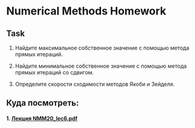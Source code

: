# Numerical Methods Homework

## Task
1. Найдите максимальное собственное значение с помощью метода прямых итераций. 

2. Найдите минимальное собственное значение с помощью метода прямых итераций со сдвигом. 

3. Определите скорости сходимости методов Якоби и Зейделя.

## Куда посмотреть:

#### 1. [Лекция NMM20_lec6.pdf](/slides/NMM20_lec6.pdf)


